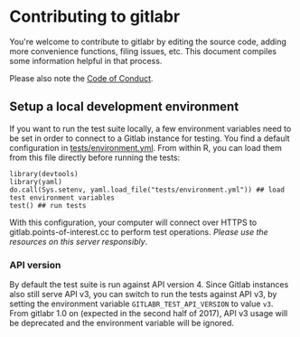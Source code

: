 # Contributing to gitlabr

You're welcome to contribute to gitlabr by editing the source code, adding more convenience functions, filing issues, etc. This document compiles some information helpful in that process.

Please also note the [Code of Conduct](CONDUCT.md).


## Setup a local development environment

If you want to run the test suite locally, a few environment variables need to be set in order to connect to a Gitlab instance for testing. You find a default configuration in [tests/environment.yml](tests/environment.yml). From within R, you can load them from this file directly before running the tests:

```{r}
library(devtools)
library(yaml)
do.call(Sys.setenv, yaml.load_file("tests/environment.yml")) ## load test environment variables
test() ## run tests
```

With this configuration, your computer will connect over HTTPS to gitlab.points-of-interest.cc to perform test operations. *Please use the resources on this server responsibly*.

### API version

By default the test suite is run against API version 4. Since Gitlab instances also still serve API v3, you can switch to run the tests against API v3, by setting the environment variable `GITLABR_TEST_API_VERSION` to value `v3`. From gitlabr 1.0 on (expected in the second half of 2017), API v3 usage will be deprecated and the environment variable will be ignored.